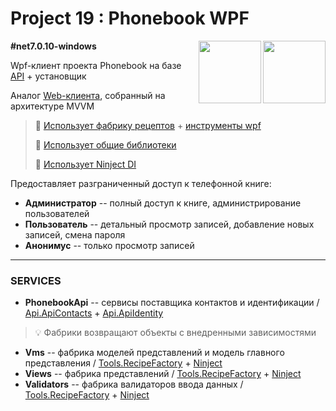 # Project 19 : Phonebook WPF

<img align="right" width="100" height="100" src="https://github.com/rozhkovsvyat/Project19.WPF/assets/71471748/530dedd2-4fa9-4b5f-aaf3-61bce8b6b315">
<img align="right" width="100" height="100" src="https://github.com/rozhkovsvyat/Project19.WPF/assets/71471748/f40f2155-4c9a-4f8c-9754-4e10d46bd57c">

**#net7.0.10-windows**


Wpf-клиент проекта Phonebook на базе [API](https://github.com/rozhkovsvyat/Project19.API/) + установщик

Аналог [Web-клиента](https://github.com/rozhkovsvyat/Project19.Web/), собранный на архитектуре MVVM

> :link: [Использует фабрику рецептов](https://github.com/rozhkovsvyat/Tools.RecipeFactory) + [инструменты wpf](https://github.com/rozhkovsvyat/Tools.WPF)
> 
> :link: [Использует общие библиотеки](https://github.com/rozhkovsvyat/Project19.Libs)
> 
> :link: [Использует Ninject DI](https://www.nuget.org/packages/Ninject/)

Предоставляет разграниченный доступ к телефонной книге:
* **Администратор** -- полный доступ к книге, администрирование пользователей
* **Пользователь** -- детальный просмотр записей, добавление новых записей, смена пароля
* **Анонимус** -- только просмотр записей

---

### SERVICES

* **PhonebookApi** -- сервисы поставщика контактов и идентификации / [Api.ApiContacts](https://www.nuget.org/packages/RozhkovSvyat.Project19.Services.Api.ApiContacts) + [Api.ApiIdentity](https://www.nuget.org/packages/RozhkovSvyat.Project19.Services.Api.ApiIdentity)
> :bulb: Фабрики возвращают объекты с внедренными зависимостями
* **Vms** -- фабрика моделей представлений и модель главного представления / [Tools.RecipeFactory](https://github.com/rozhkovsvyat/Tools.RecipeFactory) + [Ninject](https://www.nuget.org/packages/Ninject/)
* **Views** -- фабрика представлений / [Tools.RecipeFactory](https://github.com/rozhkovsvyat/Tools.RecipeFactory) + [Ninject](https://www.nuget.org/packages/Ninject/)
* **Validators** -- фабрика валидаторов ввода данных / [Tools.RecipeFactory](https://github.com/rozhkovsvyat/Tools.RecipeFactory) + [Ninject](https://www.nuget.org/packages/Ninject/)
